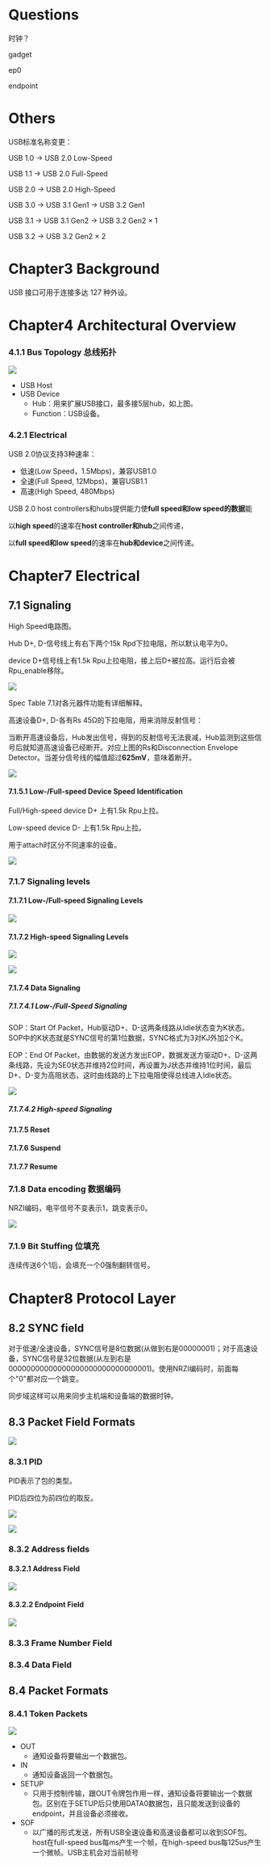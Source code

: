 # Questions

时钟？

gadget

ep0

endpoint

# Others

USB标准名称变更：

USB 1.0 -> USB 2.0 Low-Speed

USB 1.1 -> USB 2.0 Full-Speed

USB 2.0 -> USB 2.0 High-Speed

USB 3.0 -> USB 3.1 Gen1 -> USB 3.2 Gen1

USB 3.1 -> USB 3.1 Gen2 -> USB 3.2 Gen2 × 1

USB 3.2 -> USB 3.2 Gen2 × 2

# Chapter3 Background

USB 接口可用于连接多达 127 种外设。

# Chapter4 Architectural Overview

### 4.1.1 Bus Topology 总线拓扑

![](https://xyc-1316422823.cos.ap-shanghai.myqcloud.com/20230606134650.png)

* USB Host
* USB Device
  * Hub：用来扩展USB接口，最多接5层hub，如上图。
  * Function：USB设备。

### 4.2.1 Electrical

USB 2.0协议支持3种速率：

- 低速(Low Speed，1.5Mbps)，兼容USB1.0
- 全速(Full Speed, 12Mbps)，兼容USB1.1
- 高速(High Speed, 480Mbps)



USB 2.0 host controllers和hubs提供能力使**full speed和low speed的数据**能

以**high speed**的速率在**host controller和hub**之间传递，

以**full speed和low speed**的速率在**hub和device**之间传递。

# Chapter7 Electrical

## 7.1 Signaling

High Speed电路图。

Hub D+, D-信号线上有右下两个15k Rpd下拉电阻，所以默认电平为0。

device D+信号线上有1.5k Rpu上拉电阻，接上后D+被拉高。运行后会被Rpu_enable移除。

![](https://xyc-1316422823.cos.ap-shanghai.myqcloud.com/20230607093420.png)

Spec Table 7.1对各元器件功能有详细解释。



高速设备D+, D-各有Rs 45Ω的下拉电阻，用来消除反射信号：

当断开高速设备后，Hub发出信号，得到的反射信号无法衰减，Hub监测到这些信号后就知道高速设备已经断开。对应上图的Rs和Disconnection Envelope Detector。当差分信号线的幅值超过**625mV**，意味着断开。

![](https://xyc-1316422823.cos.ap-shanghai.myqcloud.com/20230607094320.png)

#### 7.1.5.1 Low-/Full-speed Device Speed Identification

Full/High-speed device D+ 上有1.5k Rpu上拉。

Low-speed device D- 上有1.5k Rpu上拉。

用于attach时区分不同速率的设备。

![](https://xyc-1316422823.cos.ap-shanghai.myqcloud.com/20230607101850.png)

### 7.1.7 Signaling levels

#### 7.1.7.1 Low-/Full-speed Signaling Levels

![](https://xyc-1316422823.cos.ap-shanghai.myqcloud.com/20230607103019.png)

#### 7.1.7.2 High-speed Signaling Levels

![](https://xyc-1316422823.cos.ap-shanghai.myqcloud.com/20230607104959.png)

![](https://xyc-1316422823.cos.ap-shanghai.myqcloud.com/20230607105059.png)

#### 7.1.7.4 Data Signaling

##### 7.1.7.4.1 Low-/Full-Speed Signaling

SOP：Start Of Packet，Hub驱动D+、D-这两条线路从Idle状态变为K状态。SOP中的K状态就是SYNC信号的第1位数据，SYNC格式为3对KJ外加2个K。

EOP：End Of Packet，由数据的发送方发出EOP，数据发送方驱动D+、D-这两条线路，先设为SE0状态并维持2位时间，再设置为J状态并维持1位时间，最后D+、D-变为高阻状态，这时由线路的上下拉电阻使得总线进入Idle状态。

![](https://xyc-1316422823.cos.ap-shanghai.myqcloud.com/20230607112911.png)

##### 7.1.7.4.2 High-speed Signaling

#### 7.1.7.5 Reset

#### 7.1.7.6 Suspend

#### 7.1.7.7 Resume

### 7.1.8 Data encoding 数据编码

NRZI编码，电平信号不变表示1，跳变表示0。

![](https://xyc-1316422823.cos.ap-shanghai.myqcloud.com/20230607112056.png)

### 7.1.9 Bit Stuffing 位填充

连续传送6个1后，会填充一个0强制翻转信号。



# Chapter8 Protocol Layer

## 8.2 SYNC field

对于低速/全速设备，SYNC信号是8位数据(从做到右是00000001)；对于高速设备，SYNC信号是32位数据(从左到右是00000000000000000000000000000001)。使用NRZI编码时，前面每个"0"都对应一个跳变。

同步域这样可以用来同步主机端和设备端的数据时钟。

## 8.3 Packet Field Formats

![](https://xyc-1316422823.cos.ap-shanghai.myqcloud.com/20230607150914.png)

### 8.3.1 PID

PID表示了包的类型。

PID后四位为前四位的取反。

![](https://xyc-1316422823.cos.ap-shanghai.myqcloud.com/20230607150746.png)

![](https://xyc-1316422823.cos.ap-shanghai.myqcloud.com/20230607151058.png)

### 8.3.2 Address fields

#### 8.3.2.1 Address Field

![](https://xyc-1316422823.cos.ap-shanghai.myqcloud.com/20230607153555.png)

#### 8.3.2.2 Endpoint Field

![](https://xyc-1316422823.cos.ap-shanghai.myqcloud.com/20230607153606.png)

### 8.3.3 Frame Number Field

### 8.3.4 Data Field

## 8.4 Packet Formats

### 8.4.1 Token Packets

![](https://xyc-1316422823.cos.ap-shanghai.myqcloud.com/20230607163045.png)

- OUT
  - 通知设备将要输出一个数据包。
- IN
  - 通知设备返回一个数据包。
- SETUP
  - 只用于控制传输，跟OUT令牌包作用一样，通知设备将要输出一个数据包。区别在于SETUP后只使用DATA0数据包，且只能发送到设备的endpoint，并且设备必须接收。
- SOF
  - 以广播的形式发送，所有USB全速设备和高速设备都可以收到SOF包。host在full-speed bus每ms产生一个帧，在high-speed bus每125us产生一个微帧。USB主机会对当前帧号